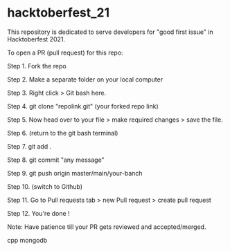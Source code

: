 # hacktoberfest_21
This repository is dedicated to serve developers for  "good first issue" in Hacktoberfest 2021.


To open a PR (pull request) for this repo:

Step 1. Fork the repo

Step 2. Make a separate folder on your local computer

Step 3. Right click > Git bash here.

Step 4. git clone "repolink.git" (your forked repo link)

Step 5. Now head over to your file > make required changes > save the file.

Step 6. (return to the git bash terminal)

Step 7. git add .

Step 8. git commit "any message"

Step 9. git push origin master/main/your-banch

Step 10. (switch to Github)

Step 11. Go to Pull requests tab > new Pull request > create pull request

Step 12. You're done !

Note: Have patience till your PR gets reviewed and accepted/merged.

cpp
mongodb
